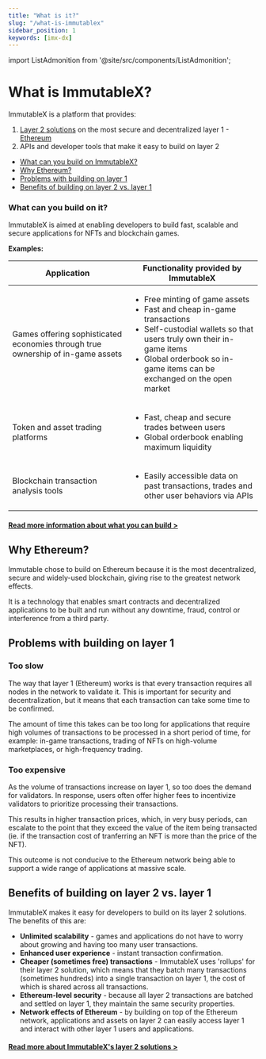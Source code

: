 ```yaml
---
title: "What is it?"
slug: "/what-is-immutablex"
sidebar_position: 1
keywords: [imx-dx]
---
```


import ListAdmonition from '@site/src/components/ListAdmonition';

# What is ImmutableX?

ImmutableX is a platform that provides:
1. [Layer 2 solutions](/docs/immutable-layer-2) on the most secure and decentralized layer 1 - [Ethereum](#why-ethereum)
2. APIs and developer tools that make it easy to build on layer 2

<ListAdmonition title="On this page:">
    <ul>
        <li><a href="#what-can-you-build-on-it">What can you build on ImmutableX?</a></li>
        <li><a href="#why-ethereum">Why Ethereum?</a></li>
        <li><a href="#problems-with-building-on-layer-1">Problems with building on layer 1</a></li>
        <li><a href="#benefits-of-building-on-layer-2-vs-layer-1">Benefits of building on layer 2 vs. layer 1</a></li>
    </ul>
</ListAdmonition>

### What can you build on it?
ImmutableX is aimed at enabling developers to build fast, scalable and secure applications for NFTs and blockchain games. 

**Examples:**

| Application | Functionality provided by ImmutableX |
| --- | --- |
| Games offering sophisticated economies through true ownership of in-game assets | <ul><li>Free minting of game assets</li><li>Fast and cheap in-game transactions</li><li>Self-custodial wallets so that users truly own their in-game items</li><li>Global orderbook so in-game items can be exchanged on the open market</li></ul> |
| Token and asset trading platforms | <ul><li>Fast, cheap and secure trades between users</li><li>Global orderbook enabling maximum liquidity</li></ul> |
| Blockchain transaction analysis tools | <ul><li>Easily accessible data on past transactions, trades and other user behaviors via APIs</li></ul> |

#### [Read more information about what you can build >](/docs/what-can-you-build)


## Why Ethereum?

Immutable chose to build on Ethereum because it is the most decentralized, secure and widely-used blockchain, giving rise to the greatest network effects.

It is a technology that enables smart contracts and decentralized applications to be built and run without any downtime, fraud, control or interference from a third party.

## Problems with building on layer 1

### Too slow
The way that layer 1 (Ethereum) works is that every transaction requires all nodes in the network to validate it. This is important for security and decentralization, but it means that each transaction can take some time to be confirmed.

The amount of time this takes can be too long for applications that require high volumes of transactions to be processed in a short period of time, for example: in-game transactions, trading of NFTs on high-volume marketplaces, or high-frequency trading.

### Too expensive

As the volume of transactions increase on layer 1, so too does the demand for validators. In response, users often offer higher fees to incentivize validators to prioritize processing their transactions.

This results in higher transaction prices, which, in very busy periods, can escalate to the point that they exceed the value of the item being transacted (ie. if the transaction cost of tranferring an NFT is more than the price of the NFT).

This outcome is not conducive to the Ethereum network being able to support a wide range of applications at massive scale.


## Benefits of building on layer 2 vs. layer 1
ImmutableX makes it easy for developers to build on its layer 2 solutions. The benefits of this are:
* **Unlimited scalability** - games and applications do not have to worry about growing and having too many user transactions.
* **Enhanced user experience** - instant transaction confirmation.
* **Cheaper (sometimes free) transactions** - ImmutableX uses 'rollups' for their layer 2 solution, which means that they batch many transactions (sometimes hundreds) into a single transaction on layer 1, the cost of which is shared across all transactions.
* **Ethereum-level security** - because all layer 2 transactions are batched and settled on layer 1, they maintain the same security properties.
* **Network effects of Ethereum** - by building on top of the Ethereum network, applications and assets on layer 2 can easily access layer 1 and interact with other layer 1 users and applications.

#### [Read more about ImmutableX's layer 2 solutions >](/docs/immutable-layer-2)